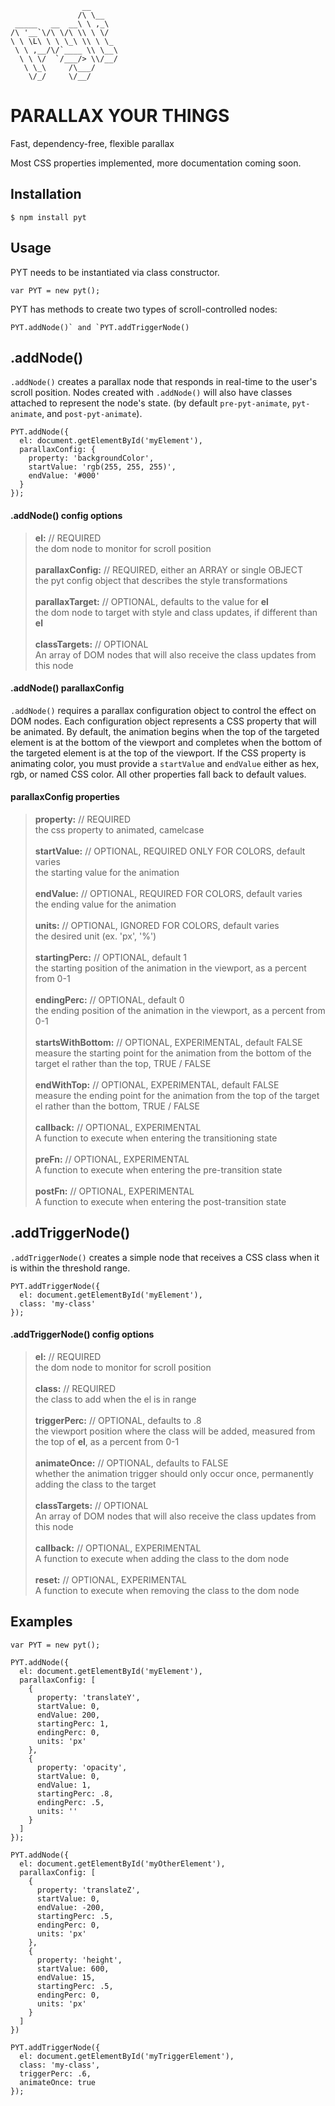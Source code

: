                     __
                   /\ \__
     _____   __  __\ \ ,_\
    /\ '__`\/\ \/\ \\ \ \/
    \ \ \L\ \ \ \_\ \\ \ \_
     \ \ ,__/\/`____ \\ \__\
      \ \ \/  `/___/> \\/__/
       \ \_\     /\___/
        \/_/     \/__/

# PARALLAX YOUR THINGS

Fast, dependency-free, flexible parallax

Most CSS properties implemented, more documentation coming soon.

## Installation

    $ npm install pyt

## Usage

PYT needs to be instantiated via class constructor.

```var PYT = new pyt();```

PYT has methods to create two types of scroll-controlled nodes:

```PYT.addNode()` and `PYT.addTriggerNode()```

## .addNode()

`.addNode()` creates a parallax node that responds in real-time to the user's scroll position. Nodes created with `.addNode()` will also have classes attached to represent the node's state. (by default `pre-pyt-animate`, `pyt-animate`, and `post-pyt-animate`).

```
PYT.addNode({
  el: document.getElementById('myElement'),
  parallaxConfig: {
    property: 'backgroundColor',
    startValue: 'rgb(255, 255, 255)',
    endValue: '#000'
  }
});
```

#### .addNode() config options

>**el:** // REQUIRED
>\
>the dom node to monitor for scroll position
>\
>\
>**parallaxConfig:** // REQUIRED, either an ARRAY or single OBJECT
>\
>the pyt config object that describes the style transformations
>\
>\
>**parallaxTarget:** // OPTIONAL, defaults to the value for **el**
>\
>the dom node to target with style and class updates, if different than **el**
>\
>\
>**classTargets:** // OPTIONAL
>\
>An array of DOM nodes that will also receive the class updates from this node

#### .addNode() parallaxConfig

`.addNode()` requires a parallax configuration object to control the effect on DOM nodes. Each configuration object represents a CSS property that will be animated. By default, the animation begins when the top of the targeted element is at the bottom of the viewport and completes when the bottom of the targeted element is at the top of the viewport. If the CSS property is animating color, you must provide a `startValue` and `endValue` either as hex, rgb, or named CSS color. All other properties fall back to default values.

#### parallaxConfig properties

>**property:** // REQUIRED
>\
>the css property to animated, camelcase
>\
>\
>**startValue:** // OPTIONAL, REQUIRED ONLY FOR COLORS, default varies
>\
>the starting value for the animation
>\
>\
>**endValue:** // OPTIONAL, REQUIRED FOR COLORS, default varies
>\
>the ending value for the animation
>\
>\
>**units:** // OPTIONAL, IGNORED FOR COLORS, default varies
>\
>the desired unit (ex. 'px', '%')
>\
>\
>**startingPerc:** // OPTIONAL, default 1
>\
>the starting position of the animation in the viewport, as a percent from 0-1
>\
>\
>**endingPerc:** // OPTIONAL, default 0
>\
>the ending position of the animation in the viewport, as a percent from 0-1
>\
>\
>**startsWithBottom:** // OPTIONAL, EXPERIMENTAL, default FALSE
>\
>measure the starting point for the animation from the bottom of the target el rather than the top, TRUE / FALSE
>\
>\
>**endWithTop:** // OPTIONAL, EXPERIMENTAL, default FALSE
>\
>measure the ending point for the animation from the top of the target el rather than the bottom, TRUE / FALSE
>\
>\
>**callback:** // OPTIONAL, EXPERIMENTAL
>\
>A function to execute when entering the transitioning state
>\
>\
>**preFn:** // OPTIONAL, EXPERIMENTAL
>\
>A function to execute when entering the pre-transition state
>\
>\
>**postFn:** // OPTIONAL, EXPERIMENTAL
>\
>A function to execute when entering the post-transition state


## .addTriggerNode()

`.addTriggerNode()` creates a simple node that receives a CSS class when it is within the threshold range.

```
PYT.addTriggerNode({
  el: document.getElementById('myElement'),
  class: 'my-class'
});
```

#### .addTriggerNode() config options

>**el:** // REQUIRED
>\
>the dom node to monitor for scroll position
>\
>\
>**class:** // REQUIRED
>\
>the class to add when the el is in range
>\
>\
>**triggerPerc:** // OPTIONAL, defaults to .8
>\
>the viewport position where the class will be added, measured from the top of **el**, as a percent from 0-1
>\
>\
>**animateOnce:** // OPTIONAL, defaults to FALSE
>\
>whether the animation trigger should only occur once, permanently adding the class to the target
>\
>\
>**classTargets:** // OPTIONAL
>\
>An array of DOM nodes that will also receive the class updates from this node
>\
>\
>**callback:** // OPTIONAL, EXPERIMENTAL
>\
>A function to execute when adding the class to the dom node
>\
>\
>**reset:** // OPTIONAL, EXPERIMENTAL
>\
>A function to execute when removing the class to the dom node

## Examples
```
var PYT = new pyt();

PYT.addNode({
  el: document.getElementById('myElement'),
  parallaxConfig: [
    {
      property: 'translateY',
      startValue: 0,
      endValue: 200,
      startingPerc: 1,
      endingPerc: 0,
      units: 'px'
    },
    {
      property: 'opacity',
      startValue: 0,
      endValue: 1,
      startingPerc: .8,
      endingPerc: .5,
      units: ''
    }
  ]
});

PYT.addNode({
  el: document.getElementById('myOtherElement'),
  parallaxConfig: [
    {
      property: 'translateZ',
      startValue: 0,
      endValue: -200,
      startingPerc: .5,
      endingPerc: 0,
      units: 'px'
    },
    {
      property: 'height',
      startValue: 600,
      endValue: 15,
      startingPerc: .5,
      endingPerc: 0,
      units: 'px'
    }
  ]
})

PYT.addTriggerNode({
  el: document.getElementById('myTriggerElement'),
  class: 'my-class',
  triggerPerc: .6,
  animateOnce: true
});
```
